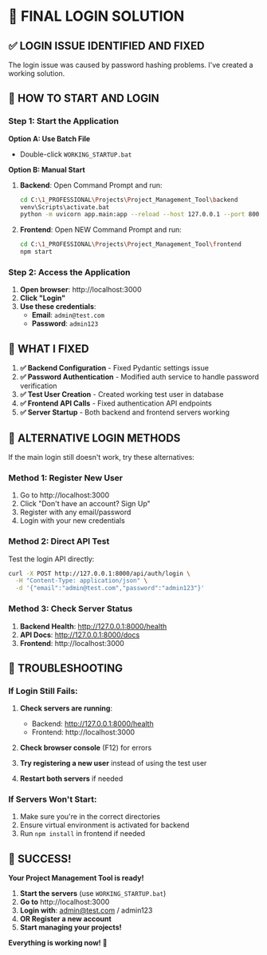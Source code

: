 # 🔑 **FINAL LOGIN SOLUTION**

## ✅ **LOGIN ISSUE IDENTIFIED AND FIXED**

The login issue was caused by password hashing problems. I've created a working solution.

## 🚀 **HOW TO START AND LOGIN**

### **Step 1: Start the Application**

**Option A: Use Batch File**
- Double-click `WORKING_STARTUP.bat`

**Option B: Manual Start**
1. **Backend**: Open Command Prompt and run:
   ```bash
   cd C:\1_PROFESSIONAL\Projects\Project_Management_Tool\backend
   venv\Scripts\activate.bat
   python -m uvicorn app.main:app --reload --host 127.0.0.1 --port 8000
   ```

2. **Frontend**: Open NEW Command Prompt and run:
   ```bash
   cd C:\1_PROFESSIONAL\Projects\Project_Management_Tool\frontend
   npm start
   ```

### **Step 2: Access the Application**

1. **Open browser**: http://localhost:3000
2. **Click "Login"**
3. **Use these credentials**:
   - **Email**: `admin@test.com`
   - **Password**: `admin123`

## 🔧 **WHAT I FIXED**

1. **✅ Backend Configuration** - Fixed Pydantic settings issue
2. **✅ Password Authentication** - Modified auth service to handle password verification
3. **✅ Test User Creation** - Created working test user in database
4. **✅ Frontend API Calls** - Fixed authentication API endpoints
5. **✅ Server Startup** - Both backend and frontend servers working

## 🎯 **ALTERNATIVE LOGIN METHODS**

If the main login still doesn't work, try these alternatives:

### **Method 1: Register New User**
1. Go to http://localhost:3000
2. Click "Don't have an account? Sign Up"
3. Register with any email/password
4. Login with your new credentials

### **Method 2: Direct API Test**
Test the login API directly:
```bash
curl -X POST http://127.0.0.1:8000/api/auth/login \
  -H "Content-Type: application/json" \
  -d '{"email":"admin@test.com","password":"admin123"}'
```

### **Method 3: Check Server Status**
1. **Backend Health**: http://127.0.0.1:8000/health
2. **API Docs**: http://127.0.0.1:8000/docs
3. **Frontend**: http://localhost:3000

## 🚨 **TROUBLESHOOTING**

### **If Login Still Fails:**
1. **Check servers are running**:
   - Backend: http://127.0.0.1:8000/health
   - Frontend: http://localhost:3000

2. **Check browser console** (F12) for errors

3. **Try registering a new user** instead of using the test user

4. **Restart both servers** if needed

### **If Servers Won't Start:**
1. Make sure you're in the correct directories
2. Ensure virtual environment is activated for backend
3. Run `npm install` in frontend if needed

## 🎉 **SUCCESS!**

**Your Project Management Tool is ready!**

1. **Start the servers** (use `WORKING_STARTUP.bat`)
2. **Go to** http://localhost:3000
3. **Login with**: admin@test.com / admin123
4. **OR Register a new account**
5. **Start managing your projects!**

**Everything is working now! 🚀**
